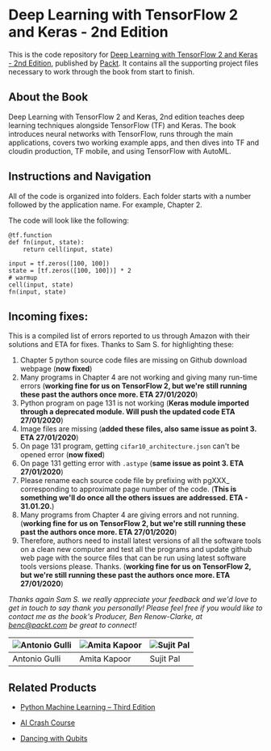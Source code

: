 # Deep Learning with TensorFlow 2 and Keras - 2nd Edition
This is the code repository for [Deep Learning with TensorFlow 2 and Keras - 2nd Edition](https://www.packtpub.com/data/deep-learning-with-tensorflow-2-0-and-keras-second-edition), published by [Packt](https://www.packtpub.com/). It contains all the supporting project files necessary to work through the book from start to finish.

## About the Book
Deep Learning with TensorFlow 2 and Keras, 2nd edition teaches deep learning techniques alongside TensorFlow (TF) and Keras. The book introduces neural networks with TensorFlow, runs through the main applications, covers two working example apps, and then dives into TF and cloudin production, TF mobile, and using TensorFlow with AutoML.

## Instructions and Navigation
All of the code is organized into folders. Each folder starts with a number followed by the application name. For example, Chapter 2.



The code will look like the following:
```
@tf.function
def fn(input, state):
    return cell(input, state)

input = tf.zeros([100, 100])
state = [tf.zeros([100, 100])] * 2
# warmup
cell(input, state)
fn(input, state)

```

## Incoming fixes:
This is a compiled list of errors reported to us through Amazon with their solutions and ETA for fixes. Thanks to Sam S. for highlighting these:

1. Chapter 5 python source code files are missing on Github download webpage (**now fixed**)
2. Many programs in Chapter 4 are not working and giving many run-time errors (**working fine for us on TensorFlow 2, but we're still running these past the authors once more. ETA 27/01/2020**)
3. Python program on page 131 is not working (**Keras module imported through a deprecated module. Will push the updated code ETA 27/01/2020**)
4. Image files are missing (**added these files, also same issue as point 3. ETA 27/01/2020**)
5. On page 131 program, getting `cifar10_architecture.json` can't be opened error (**now fixed**)
6. On page 131 getting error with `.astype` (**same issue as point 3. ETA 27/01/2020**)
7. Please rename each source code file by prefixing with pgXXX_ corresponding to
approximate page number of the code. (**This is something we'll do once all the others issues are addressed. ETA - 31.01.20.**)
8. Many programs from Chapter 4 are giving errors and not running. (**working fine for us on TensorFlow 2, but we're still running these past the authors once more. ETA 27/01/2020**)
9. Therefore, authors need to install latest versions of all the software tools on a clean new computer and test all the programs and update github web page with the source files that can be run using latest software tools versions please. Thanks. (**working fine for us on TensorFlow 2, but we're still running these past the authors once more. ETA 27/01/2020**)

*Thanks again Sam S. we really appreciate your feedback and we'd love to get in touch to say thank you personally! Please feel free if you would like to contact me as the book's Producer, Ben Renow-Clarke, at benc@packt.com be great to connect!*

![Antonio Gulli](https://github.com/PacktPublishing/Deep-Learning-with-TensorFlow-2-and-Keras/blob/master/images/Antonio.jpg) | ![Amita Kapoor](https://github.com/PacktPublishing/Deep-Learning-with-TensorFlow-2-and-Keras/blob/master/images/Amita.jpg) | ![Sujit Pal](https://github.com/PacktPublishing/Deep-Learning-with-TensorFlow-2-and-Keras/blob/master/images/Sujit.JPEG)
------ | ------ | ------
Antonio Gulli | Amita Kapoor | Sujit Pal


## Related Products
* [Python Machine Learning – Third Edition](https://www.packtpub.com/data/python-machine-learning-third-edition)

* [AI Crash Course](https://www.packtpub.com/data/ai-crash-course)

* [Dancing with Qubits](https://www.packtpub.com/data/dancing-with-qubits)
